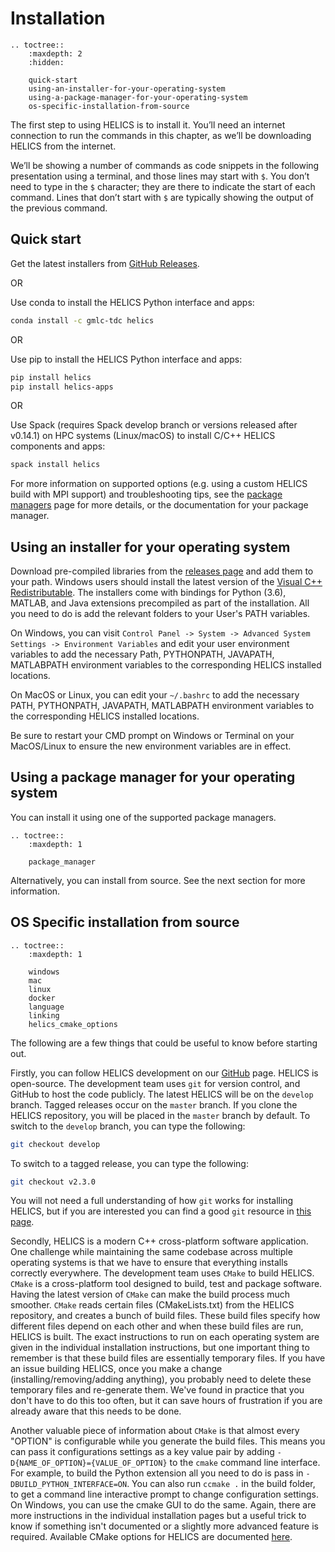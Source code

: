 # Installation

```eval_rst
.. toctree::
    :maxdepth: 2
    :hidden:
    
    quick-start
    using-an-installer-for-your-operating-system
    using-a-package-manager-for-your-operating-system
    os-specific-installation-from-source

```


The first step to using HELICS is to install it.
You’ll need an internet connection to run the commands in this chapter, as we’ll be downloading HELICS from the internet.

We’ll be showing a number of commands as code snippets in the following presentation using a terminal, and those lines may start with `$`.
You don’t need to type in the `$` character; they are there to indicate the start of each command.
Lines that don’t start with `$` are typically showing the output of the previous command.

## Quick start

Get the latest installers from [GitHub Releases](https://github.com/GMLC-TDC/HELICS/releases/latest).

OR

Use conda to install the HELICS Python interface and apps:

```bash
conda install -c gmlc-tdc helics
```

OR

Use pip to install the HELICS Python interface and apps:

```bash
pip install helics
pip install helics-apps
```

OR

Use Spack (requires Spack develop branch or versions released after v0.14.1) on HPC systems (Linux/macOS) to install C/C++ HELICS components and apps:

```bash
spack install helics
```

For more information on supported options (e.g. using a custom HELICS build with MPI support) and troubleshooting tips, see the [package managers](https://helics.readthedocs.io/en/latest/installation/package_manager.html) page for more details, or the documentation for your package manager.

## Using an installer for your operating system

Download pre-compiled libraries from the [releases page](https://github.com/GMLC-TDC/HELICS/releases/latest) and add them to your path.
Windows users should install the latest version of the [Visual C++ Redistributable](https://support.microsoft.com/en-us/help/2977003/the-latest-supported-visual-c-downloads).
The installers come with bindings for Python (3.6), MATLAB, and Java extensions precompiled as part of the installation.
All you need to do is add the relevant folders to your User's PATH variables.

On Windows, you can visit `Control Panel -> System -> Advanced System Settings -> Environment Variables` and edit your user environment variables to add the necessary Path, PYTHONPATH, JAVAPATH, MATLABPATH environment variables to the corresponding HELICS installed locations.

On MacOS or Linux, you can edit your `~/.bashrc` to add the necessary PATH, PYTHONPATH, JAVAPATH, MATLABPATH environment variables to the corresponding HELICS installed locations.

Be sure to restart your CMD prompt on Windows or Terminal on your MacOS/Linux to ensure the new environment variables are in effect.

## Using a package manager for your operating system

You can install it using one of the supported package managers.

```eval_rst
.. toctree::
    :maxdepth: 1

    package_manager
```

Alternatively, you can install from source. See the next section for more information.

## OS Specific installation from source

```eval_rst
.. toctree::
    :maxdepth: 1

    windows
    mac
    linux
    docker
    language
    linking
    helics_cmake_options
```

The following are a few things that could be useful to know before starting out.

Firstly, you can follow HELICS development on our [GitHub](https://github.com/GMLC-TDC/HELICS) page.
HELICS is open-source. The development team uses `git` for version control, and GitHub to host the code publicly.
The latest HELICS will be on the `develop` branch.
Tagged releases occur on the `master` branch.
If you clone the HELICS repository, you will be placed in the `master` branch by default.
To switch to the `develop` branch, you can type the following:

```bash
git checkout develop
```

To switch to a tagged release, you can type the following:

```bash
git checkout v2.3.0
```

You will not need a full understanding of how `git` works for installing HELICS, but if you are interested you can find a good `git` resource in [this page](https://git-scm.com/book/en/v2).

Secondly, HELICS is a modern C++ cross-platform software application.
One challenge while maintaining the same codebase across multiple operating systems is that we have to ensure that everything installs correctly everywhere.
The development team uses `CMake` to build HELICS.
`CMake` is a cross-platform tool designed to build, test and package software.
Having the latest version of `CMake` can make the build process much smoother.
`CMake` reads certain files (CMakeLists.txt) from the HELICS repository, and creates a bunch of build files.
These build files specify how different files depend on each other and when these build files are run, HELICS is built.
The exact instructions to run on each operating system are given in the individual installation instructions, but one important thing to remember is that these build files are essentially temporary files.
If you have an issue building HELICS, once you make a change (installing/removing/adding anything), you probably need to delete these temporary files and re-generate them.
We've found in practice that you don't have to do this too often, but it can save hours of frustration if you are already aware that this needs to be done.

Another valuable piece of information about `CMake` is that almost every "OPTION" is configurable while you generate the build files.
This means you can pass it configurations settings as a key value pair by adding `-D{NAME_OF_OPTION}={VALUE_OF_OPTION}` to the `cmake` command line interface.
For example, to build the Python extension all you need to do is pass in `-DBUILD_PYTHON_INTERFACE=ON`.
You can also run `ccmake .` in the build folder, to get a command line interactive prompt to change configuration settings.
On Windows, you can use the cmake GUI to do the same.
Again, there are more instructions in the individual installation pages but a useful trick to know if something isn't documented or a slightly more advanced feature is required. Available CMake options for HELICS are documented [here](https://helics.readthedocs.io/en/latest/installation/helics_cmake_options.html).
